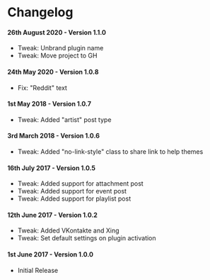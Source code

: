# Changelog

#### 26th August 2020 - Version 1.1.0

-   Tweak: Unbrand plugin name
-   Tweak: Move project to GH

#### 24th May 2020 - Version 1.0.8

-   Fix: "Reddit" text

#### 1st May 2018 - Version 1.0.7

-   Tweak: Added "artist" post type

#### 3rd March 2018 - Version 1.0.6

-   Tweak: Added "no-link-style" class to share link to help themes

#### 16th July 2017 - Version 1.0.5

-   Tweak: Added support for attachment post
-   Tweak: Added support for event post
-   Tweak: Added support for playlist post

#### 12th June 2017 - Version 1.0.2

-   Tweak: Added VKontakte and Xing
-   Tweak: Set default settings on plugin activation

#### 1st June 2017 - Version 1.0.0

-   Initial Release
